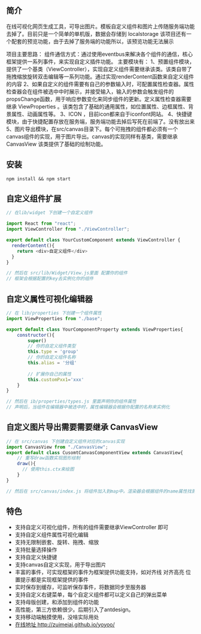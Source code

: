 ## 简介

在线可视化网页生成工具，可导出图片。模板自定义组件和图片上传随服务端功能去掉了。目前只是一个简单的单机版，数据会存储到 localstorage
该项目还有一个配套的预览功能，由于去掉了服务端的功能所以，该预览功能无法展示

项目主要思路：
组件通信方式：通过使用eventbus来解决各个组件的通信，核心框架提供一系列事件，来实现自定义插件功能。
主要模块有：
  1、预置组件模块，提供了一个基类（ViewController），实现自定义组件需要继承该类。该类自带了拖拽缩放旋转双击编辑等一系列功能。通过实现renderContent函数来自定义组件的内容
  2、如果自定义的组件需要有自己的参数输入时，可配置属性检查器。属性检查器会在组件被选中中时展示，并接受输入，输入的参数会触发组件的propsChange函数，用于响应参数变化来同步组件的更新。定义属性检查器需要继承 ViewProperties 。该类包含了基础的通用属性，如位置属性、边框属性、背景属性、动画属性等。
  3、ICON ，目前icon都来自于iconfont网站。
  4、快捷键模块，由于快捷配置存放在服务端，服务端功能去掉后写死在前端了。没有放出来
  5、图片导出模块，在src/canvas目录下。每个可拖拽的组件都必须有一个canvas组件的实现，用于图片导出。canvas的实现同样有基类，需要继承 CanvasView 该类提供了基础的绘制功能。

## 安装

```
npm install && npm start

```

## 自定义组件扩展

```javascript
// 在lib/widget 下创建一个自定义组件

import React from "react";
import ViewController from "./ViewController";

export default class YourCustomComponent extends ViewController {
  renderContent(){
    return <div>自定义组件</div>
  }
}

// 然后在 src/lib/Widget/View.js里面 配置你的组件
// 框架会根据配置的key去实例化你的组件

```
## 自定义属性可视化编辑器
```javascript
// 在 lib/properties 下创建一个组件属性
import ViewProperties from "./base";

export default class YourComponentProperty extends ViewProperties{
    constructor(){
        super()
        // 你的自定义组件类型
        this.type = 'group'
        // 你的自定义组件名称
        this.alias = '分组'
        
        // 扩展你自己的属性
        this.customPxx1='xxx'
    }
}

// 然后在 ib/properties/types.js 里面声明你的组件属性
// 声明后，当组件在编辑器中被选中时，属性编辑器会根据你配置的名称来实例化

```


## 自定义图片导出需要需要继承 CanvasView
```javascript
// 在 src/canvas 下创建自定义组件对应的canvas实现
import CanvasView from "./CanvasView";
export default class CusomtCanvasComponentView extends CanvasView{
    // 重写draw函数实现图形绘制
    draw(){
      // 使用this.ctx来绘图
    }
}

// 然后在 src/canvas/index.js 将组件加入到map中。渲染器会根据组件的name属性找到对应的canvas实现来绘图。

```


## 特色
- 支持自定义可视化组件，所有的组件需要继承ViewController 即可
- 支持自定义组件属性可视化编辑
- 支持无限制嵌套、旋转、拖拽、缩放
- 支持批量选择操作
- 支持自定义快捷键
- 支持canvas自定义实现，用于导出图片
- 丰富的事件，可实现框架的事件为框架提供功能支持，如对齐线 对齐高亮 位置提示都是实现框架提供的事件
- 实时保存到缓存，可监听保存事件，将数据同步至服务器
- 支持自定义右键菜单，每个自定义组件都可以定义自己的弹出菜单
- 支持母版创建，和添加到组件的功能
- 高性能，第三方依赖很少。后期引入了antdesign。
- 支持移动端触摸使用，没啥实际用处
- [在线地址 http://zuimeiaj.github.io/yoyoo/ ](http://zuimeiaj.github.io/yoyoo/)
